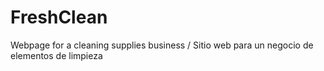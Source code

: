 # FreshClean
Webpage for a cleaning supplies business / Sitio web para un negocio de elementos de limpieza
